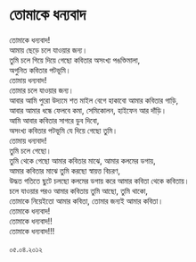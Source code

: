 # তোমাকে ধন্যবাদ

তোমাকে ধন্যবাদ!  
আমায় ছেড়ে চলে যাওয়ার জন্য।  
তুমি চলে গিয়ে দিয়ে গেছো কবিতার অসংখ্য পঙক্তিমালা,  
অগুনিত কবিতার পটভূমি।  
তোমায় ধন্যবাদ!  
তোমার চলে যাওয়ার জন্য।  
আবার আমি পুরো উদ্যমে শত মাইল বেগে হাকাবো আমার কবিতার গাড়ি,  
আবার আমার ধন্ধে ফেলবে কমা, সেমিকোলন, হাইফেন আর দাঁড়ি।  
আমি আবার কবিতার সাগরে ডুব দিবো,  
অসংখ্য কবিতার পটভূমি যে দিয়ে গেছো তুমি।  
তোমায় ধন্যবাদ!  
তুমি চলে গেছো।  
তুমি থেকে গেছো আমার কবিতার মাঝে, আমার কলমের ডগায়,  
আমার কবিতার মাঝে তুমি করছো স্বায়ত্ত বিচরণ,  
উদ্ধত গতিতে ছুটে চলছো কলমের ডগায় করে আমার কবিতা থেকে কবিতায়।  
চলে যাওয়ার পরও আমার কবিতায় তুমি আছো, তুমি থাকো,  
তোমাকে নিয়েইতো আমার কবিতা, তোমার জন্যই আমার কবিতা।  
তোমাকে ধন্যবাদ!  
তোমাকে ধন্যবাদ!!  
তোমাকে ধন্যবাদ!!!

  
০৫.০৪.২০১২

